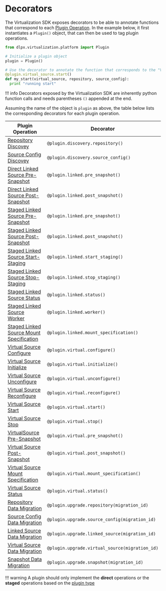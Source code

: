 # Decorators

The Virtualization SDK exposes decorators to be able to annotate functions that correspond to each [Plugin Operation](Plugin_Operations.md).
In the example below, it first instantiates a `Plugin()` object, that can then be used to tag plugin operations.


```python
from dlpx.virtualization.platform import Plugin

# Initialize a plugin object
plugin = Plugin()

# Use the decorator to annotate the function that corresponds to the "Virtual Source Start" Plugin Operation
@plugin.virtual_source.start()
def my_start(virtual_source, repository, source_config):
  print "running start"
```

!!! info
    Decorators exposed by the Virtualization SDK are inherently python function calls and needs parentheses `()` appended at the end.

Assuming the name of the object is `plugin` as above, the table below lists the corresponding decorators for each plugin operation.

Plugin Operation | Decorator
---------------- |  --------
[Repository Discovey](Plugin_Operations.md#repository-discovery) | `@plugin.discovery.repository()`
[Source Config Discovey](Plugin_Operations.md#source-config-discovery) | `@plugin.discovery.source_config()`
[Direct Linked Source Pre-Snapshot](Plugin_Operations.md#direct-linked-source-pre-snapshot) | `@plugin.linked.pre_snapshot()`
[Direct Linked Source Post-Snapshot](Plugin_Operations.md#direct-linked-source-post-snapshot) | `@plugin.linked.post_snapshot()`
[Staged Linked Source Pre-Snapshot](Plugin_Operations.md#staged-linked-source-pre-snapshot) | `@plugin.linked.pre_snapshot()`
[Staged Linked Source Post-Snapshot](Plugin_Operations.md#linkedsource-post-snapshot) | `@plugin.linked.post_snapshot()`
[Staged Linked Source Start-Staging](Plugin_Operations.md#staged-linked-source-start-staging) | `@plugin.linked.start_staging()`
[Staged Linked Source Stop-Staging](Plugin_Operations.md#staged-linked-source-stop-staging) | `@plugin.linked.stop_staging()`
[Staged Linked Source Status](Plugin_Operations.md#staged-linked-source-status) | `@plugin.linked.status()`
[Staged Linked Source Worker](Plugin_Operations.md#staged-linked-source-worker) | `@plugin.linked.worker()`
[Staged Linked Source Mount Specification](Plugin_Operations.md#staged-linked-source-mount-specification) | `@plugin.linked.mount_specification()`
[Virtual Source Configure](Plugin_Operations.md#virtual-source-configure) | `@plugin.virtual.configure()`
[Virtual Source Initialize](Plugin_Operations.md#virtual-source-initialize) | `@plugin.virtual.initialize()`
[Virtual Source Unconfigure](Plugin_Operations.md#virtual-source-unconfigure) | `@plugin.virtual.unconfigure()`
[Virtual Source Reconfigure](Plugin_Operations.md#virtual-source-reconfigure) | `@plugin.virtual.reconfigure()`
[Virtual Source Start](Plugin_Operations.md#virtual-source-start) | `@plugin.virtual.start()`
[Virtual Source Stop](Plugin_Operations.md#virtual-source-stop) | `@plugin.virtual.stop()`
[VirtualSource Pre-Snapshot](Plugin_Operations.md#virtualsource-pre-snapshot) | `@plugin.virtual.pre_snapshot()`
[Virtual Source Post-Snapshot](Plugin_Operations.md#virtual-source-post-snapshot) | `@plugin.virtual.post_snapshot()`
[Virtual Source Mount Specification](Plugin_Operations.md#virtual-source-mount-specification) | `@plugin.virtual.mount_specification()`
[Virtual Source Status](Plugin_Operations.md#virtual-source-status) | `@plugin.virtual.status()`
[Repository Data Migration](Plugin_Operations.md#repository-data-migration) | `@plugin.upgrade.repository(migration_id)`
[Source Config Data Migration](Plugin_Operations.md#source-config-data-migration) | `@plugin.upgrade.source_config(migration_id)`
[Linked Source Data Migration](Plugin_Operations.md#linked-source-data-migration) | `@plugin.upgrade.linked_source(migration_id)`
[Virtual Source Data Migration](Plugin_Operations.md#virtual-source-data-migration) | `@plugin.upgrade.virtual_source(migration_id)`
[Snapshot Data Migration](Plugin_Operations.md#snapshot-data-migration) | `@plugin.upgrade.snapshot(migration_id)`

!!! warning
    A plugin should only implement the **direct** operations or the **staged** operations based on the [plugin type](Glossary.md#plugin-type)
